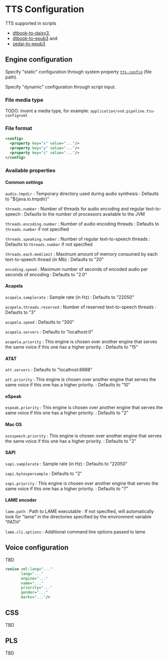 # TTS Configuration

TTS supported in scripts
  - [dtbook-to-daisy3](http://daisy.github.io/pipeline/modules/dtbook-to-daisy3),
  - [dtbook-to-epub3](http://daisy.github.io/pipeline/modules/dtbook-to-epub3) and
  - [zedai-to-epub3](http://daisy.github.io/pipeline/modules/zedai-to-epub3)

## Engine configuration

Specify "static" configuration through system property
[`tts.config`](http://daisy.github.io/pipeline/wiki/Configuration-Files#system-properties)
(file path).

Specify "dynamic" configuration through script input.

### File media type

TODO: invent a media type, for example: `application/vnd.pipeline.tss-config+xml`

### File format

~~~xml
<config>
  <property key="x" value="..."/>
  <property key="y" value="..."/>
  <property key="z" value="..."/>
</config>
~~~

### Available properties

#### Common settings

`audio.tmpdir`
: Temporary directory used during audio synthesis
: Defaults to "${java.io.tmpdir}"

`threads.number`
: Number of threads for audio encoding and regular text-to-speech
: Defaults to the number of processors available to the JVM

`threads.encoding.number`
: Number of audio encoding threads
: Defaults to `threads.number` if not specified

`threads.speaking.number`
: Number of regular text-to-speech threads
: Defaults to `threads.number` if not specified

`threads.each.memlimit`
: Maximum amount of memory consumed by each text-to-speech thread (in Mb)
: Defaults to "20"

`encoding.speed`
: Maximum number of seconds of encoded audio per seconds of encoding
: Defaults to "2.0"


#### Acapela

`acapela.samplerate`
: Sample rate (in Hz)
: Defaults to "22050"

`acapela.threads.reserved`
: Number of reserved text-to-speech threads
: Defaults to "3"

`acapela.speed`
: Defaults to "300"

`acapela.servers`
: Defaults to "localhost:0"

`acapela.priority`
: This engine is chosen over another engine that serves the same voice
  if this one has a higher priority.
: Defaults to "15"

#### AT&T

`att.servers`
: Defaults to "localhost:8888"

`att.priority`
: This engine is chosen over another engine that serves the same voice
  if this one has a higher priority.
: Defaults to "10"

#### eSpeak

`espeak.priority`
: This engine is chosen over another engine that serves the same voice
  if this one has a higher priority.
: Defaults to "2"

#### Mac OS

`osxspeech.priority`
: This engine is chosen over another engine that serves the same voice
  if this one has a higher priority.
: Defaults to "2"

#### SAPI

`sapi.samplerate`
: Sample rate (in Hz)
: Defaults to "22050"

`sapi.bytespersample`
: Defaults to "2"

`sapi.priority`
: This engine is chosen over another engine that serves the same voice
  if this one has a higher priority.
: Defaults to "7"

#### LAME encoder

`lame.path`
: Path to LAME executable
: If not specified, will automatically look for "lame" in the
  directories specified by the environment variable "PATH"

`lame.cli.options`
: Additional command line options passed to lame


## Voice configuration

TBD

~~~xml
<voice xml:lang="..."
       lang="..."
       engine="..."
       name="..."
       priority="..."
       gender="..."
       marks="..."/>
~~~

## CSS

TBD

## PLS

TBD
